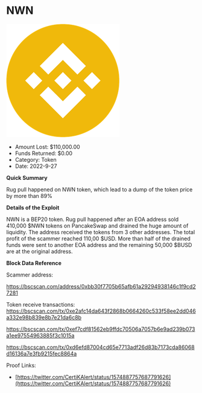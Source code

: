# NWN
![NWN](/rektimages/NWN.png)
- Amount Lost: $110,000.00
- Funds Returned: $0.00
- Category: Token
- Date: 2022-9-27

**Quick Summary**

Rug pull happened on NWN token, which lead to a dump of the token price by more than 89%

  


 **Details of the Exploit**

NWN is a BEP20 token. Rug pull happened after an EOA address sold 410,000 $NWN tokens on PancakeSwap and drained the huge amount of liquidity. The address received the tokens from 3 other addresses. The total profit of the scammer reached 110,00 $USD. More than half of the drained funds were sent to another EOA address and the remaining 50,000 $BUSD are at the original address.

  


 **Block Data Reference**

Scammer address:

https://bscscan.com/address/0xbb30f7705b65afb61a29294938146c1f9cd27281

  


Token receive transactions:  
https://bscscan.com/tx/0xe2afc14da643f2868b0664260c533f58ee2dd046a332e98b839e8b7e21da6c8b

https://bscscan.com/tx/0xef7cdf81562eb9ffdc70506a7057b6e9ad239b073a1ee97554963885f3c1015a

https://bscscan.com/tx/0xd6efd87004cd65e7713adf26d83b7173cda86068d16136a7e3fb9215fec8864a


Proof Links:
- [https://twitter.com/CertiKAlert/status/1574887757687791626](https://twitter.com/CertiKAlert/status/1574887757687791626)



